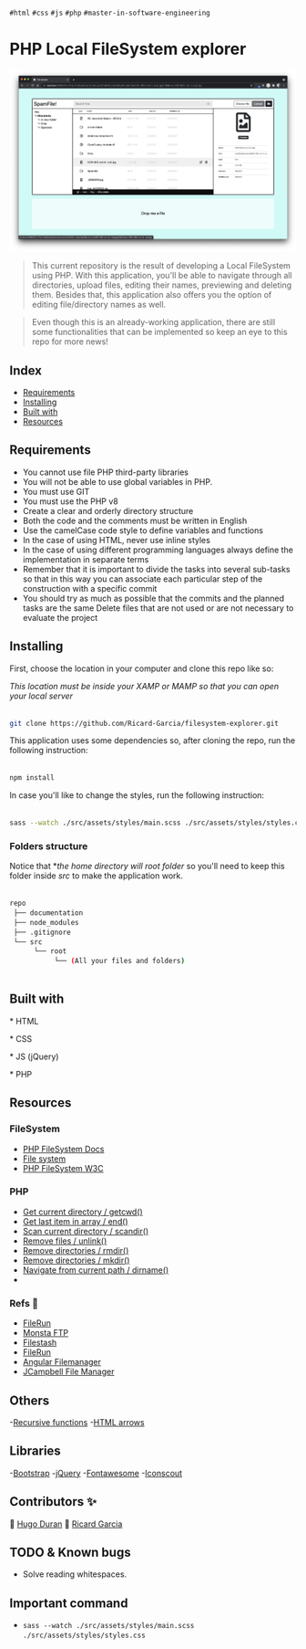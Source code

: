 `#html` `#css` `#js` `#php` `#master-in-software-engineering`

# PHP Local FileSystem explorer <!-- omit in toc -->

<p>
  <img alt="preview" src="./documentation/process/Screenshot 2021-07-01 at 12.14.58.png" />
</p>

> This current repository is the result of developing a Local FileSystem using PHP. With this application, you'll be able to navigate through all directories, upload files, editing their names, previewing and deleting them. Besides that, this application also offers you the option of editing file/directory names as well.

> Even though this is an already-working application, there are still some functionalities that can be implemented so keep an eye to this repo for more news!


## Index <!-- omit in toc -->

- [Requirements](#requirements)
- [Installing](#installing)
- [Built with](#built-with)
- [Resources](#resources)

## Requirements

- You cannot use file PHP third-party libraries
- You will not be able to use global variables in PHP.
- You must use GIT
- You must use the PHP v8
- Create a clear and orderly directory structure
- Both the code and the comments must be written in English
- Use the camelCase code style to define variables and functions
- In the case of using HTML, never use inline styles
- In the case of using different programming languages ​​always define the implementation in separate terms
- Remember that it is important to divide the tasks into several sub-tasks so that in this way you can associate each particular step of the construction with a specific commit
- You should try as much as possible that the commits and the planned tasks are the same
  Delete files that are not used or are not necessary to evaluate the project

## Installing

First, choose the location in your computer and clone this repo like so:

*This location must be inside your XAMP or MAMP so that you can open your local server*

```bash

git clone https://github.com/Ricard-Garcia/filesystem-explorer.git

```

This application uses some dependencies so, after cloning the repo, run the following instruction:

```bash

npm install

```


In case you'll like to change the styles, run the following instruction:

```bash

sass --watch ./src/assets/styles/main.scss ./src/assets/styles/styles.css 

```

### Folders structure

Notice that **the home directory will *root* folder* so you'll need to keep this folder inside *src* to make the application work.

```bash

repo
 ├── documentation
 ├── node_modules
 ├── .gitignore
 └── src
      └── root
           └── (All your files and folders)
               
```

## Built with

\* HTML

\* CSS

\* JS (jQuery)

\* PHP

## Resources

### FileSystem
- [PHP FileSystem Docs](https://www.php.net/manual/en/ref.filesystem.php)
- [File system](https://es.wikipedia.org/wiki/Administrador_de_archivos)
- [PHP FileSystem W3C](https://www.w3schools.com/php/php_ref_filesystem.asp)

### PHP 
- [Get current directory / getcwd()](https://www.php.net/manual/en/function.getcwd.php)
- [Get last item in array / end()](https://www.php.net/manual/es/function.end.php)
- [Scan current directory / scandir()](https://www.php.net/manual/en/function.scandir.php)
- [Remove files / unlink()](https://www.php.net/manual/en/function.unlink.php)
- [Remove directories / rmdir()](https://www.php.net/manual/es/function.rmdir.php)
- [Remove directories / mkdir()](https://www.php.net/manual/en/function.mkdir.php)
- [Navigate from current path / dirname()](https://www.php.net/manual/es/function.dirname.php)
- 

### Refs 👀
- [FileRun](https://filerun.com/)
- [Monsta FTP](https://alternativeto.net/software/monsta-ftp/about/)
- [Filestash](https://alternativeto.net/software/nuage-app/about/)
- [FileRun](https://alternativeto.net/software/filerun--file-manager/)
- [Angular Filemanager](https://awesomeopensource.com/project/joni2back/angular-filemanager)
- [JCampbell File Manager](https://github.com/jcampbell1/simple-file-manager) 

## Others
-[Recursive functions](https://www.geeksforgeeks.org/recursive-functions/)
-[HTML arrows](https://www.w3schools.com/charsets/ref_utf_arrows.asp)

## Libraries
-[Bootstrap](https://getbootstrap.com/)
-[jQuery](https://jquery.com/)
-[Fontawesome](https://fontawesome.com/)
-[Iconscout](https://iconscout.com/)

## Contributors ✨ <!-- omit in toc -->
👤 [Hugo Duran](https://github.com/Hugo05Duran)
👤 [Ricard Garcia](https://github.com/Ricard-Garcia)


## TODO & Known bugs

* Solve reading whitespaces.


## Important command

- `sass --watch ./src/assets/styles/main.scss ./src/assets/styles/styles.css`

